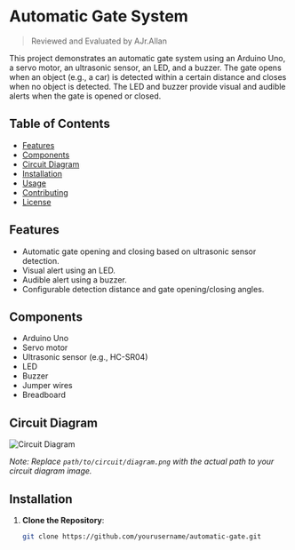 # Automatic Gate System
> Reviewed and Evaluated by AJr.Allan

This project demonstrates an automatic gate system using an Arduino Uno, a servo motor, an ultrasonic sensor, an LED, and a buzzer. The gate opens when an object (e.g., a car) is detected within a certain distance and closes when no object is detected. The LED and buzzer provide visual and audible alerts when the gate is opened or closed.

## Table of Contents

- [Features](#features)
- [Components](#components)
- [Circuit Diagram](#circuit-diagram)
- [Installation](#installation)
- [Usage](#usage)
- [Contributing](#contributing)
- [License](#license)

## Features

- Automatic gate opening and closing based on ultrasonic sensor detection.
- Visual alert using an LED.
- Audible alert using a buzzer.
- Configurable detection distance and gate opening/closing angles.

## Components

- Arduino Uno
- Servo motor
- Ultrasonic sensor (e.g., HC-SR04)
- LED
- Buzzer
- Jumper wires
- Breadboard

## Circuit Diagram

![Circuit Diagram](path/to/circuit/diagram.png)

*Note: Replace `path/to/circuit/diagram.png` with the actual path to your circuit diagram image.*

## Installation

1. **Clone the Repository**:
   ```sh
   git clone https://github.com/yourusername/automatic-gate.git
